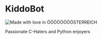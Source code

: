 # KiddoBot


![Made with love in ÖÖÖÖÖÖÖÖSTERREICH](https://madewithlove.now.sh/at?heart=true&colorA=%23000000&colorB=%23dc0000&template=for-the-badge&text=%C3%96%C3%96%C3%96%C3%96%C3%96%C3%96%C3%96%C3%96STERREICH)

Passionate C-Haters and Python enjoyers
